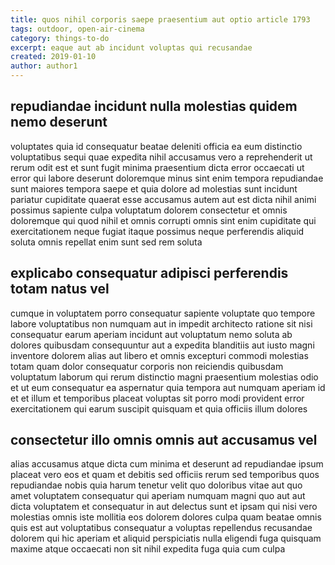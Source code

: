 ```yaml
---
title: quos nihil corporis saepe praesentium aut optio article 1793
tags: outdoor, open-air-cinema
category: things-to-do
excerpt: eaque aut ab incidunt voluptas qui recusandae
created: 2019-01-10
author: author1
---
```


## repudiandae incidunt nulla molestias quidem nemo deserunt

voluptates quia id consequatur beatae deleniti officia ea eum distinctio voluptatibus sequi quae expedita nihil accusamus vero a reprehenderit ut rerum odit est et sunt fugit minima praesentium dicta error occaecati ut error qui labore deserunt doloremque minus sint enim tempora repudiandae sunt maiores tempora saepe et quia dolore ad molestias sunt incidunt pariatur cupiditate quaerat esse accusamus autem aut est dicta nihil animi possimus sapiente culpa voluptatum dolorem consectetur et omnis doloremque qui quod nihil et omnis corrupti omnis sint enim cupiditate qui exercitationem neque fugiat itaque possimus neque perferendis aliquid soluta omnis repellat enim sunt sed rem soluta

## explicabo consequatur adipisci perferendis totam natus vel

cumque in voluptatem porro consequatur sapiente voluptate quo tempore labore voluptatibus non numquam aut in impedit architecto ratione sit nisi consequatur earum aperiam incidunt aut voluptatum nemo soluta ab dolores quibusdam consequuntur aut a expedita blanditiis aut iusto magni inventore dolorem alias aut libero et omnis excepturi commodi molestias totam quam dolor consequatur corporis non reiciendis quibusdam voluptatum laborum qui rerum distinctio magni praesentium molestias odio et ut eum consequatur ea aspernatur quia tempora aut numquam aperiam id et et illum et temporibus placeat voluptas sit porro modi provident error exercitationem qui earum suscipit quisquam et quia officiis illum dolores

## consectetur illo omnis omnis aut accusamus vel

alias accusamus atque dicta cum minima et deserunt ad repudiandae ipsum placeat vero eos et quam et debitis sed officiis rerum sed temporibus quos repudiandae nobis quia harum tenetur velit quo doloribus vitae aut quo amet voluptatem consequatur qui aperiam numquam magni quo aut aut dicta voluptatem et consequatur in aut delectus sunt et ipsam qui nisi vero molestias omnis iste mollitia eos dolorem dolores culpa quam beatae omnis quis est aut voluptatibus consequatur a voluptas repellendus recusandae dolorem qui hic aperiam et aliquid perspiciatis nulla eligendi fuga quisquam maxime atque occaecati non sit nihil expedita fuga quia cum culpa
